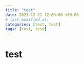 ```yaml
---
title: "test"
date: 2023-12-21 12:00:00 +09:00 
# last_modified_at:
categories: [test, test]
tags: [test, test]
---
```


# test